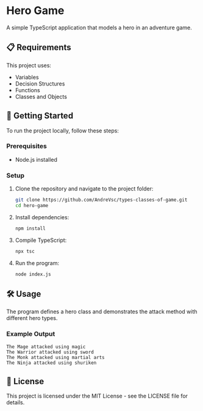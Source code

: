 # Hero Game

A simple TypeScript application that models a hero in an adventure game.

## 📋 Requirements

This project uses:

- Variables
- Decision Structures
- Functions
- Classes and Objects

## 🚀 Getting Started

To run the project locally, follow these steps:

### Prerequisites

- Node.js installed

### Setup

1. Clone the repository and navigate to the project folder:
   ```bash
   git clone https://github.com/AndreVsc/types-classes-of-game.git
   cd hero-game
   ```

2. Install dependencies:
   ```bash
   npm install
   ```

3. Compile TypeScript:
   ```bash
   npx tsc
   ```

4. Run the program:
   ```bash
   node index.js
   ```

## 🛠️ Usage

The program defines a hero class and demonstrates the attack method with different hero types.

### Example Output

```
The Mage attacked using magic
The Warrior attacked using sword
The Monk attacked using martial arts
The Ninja attacked using shuriken
```

## 📝 License

This project is licensed under the MIT License - see the LICENSE file for details.
